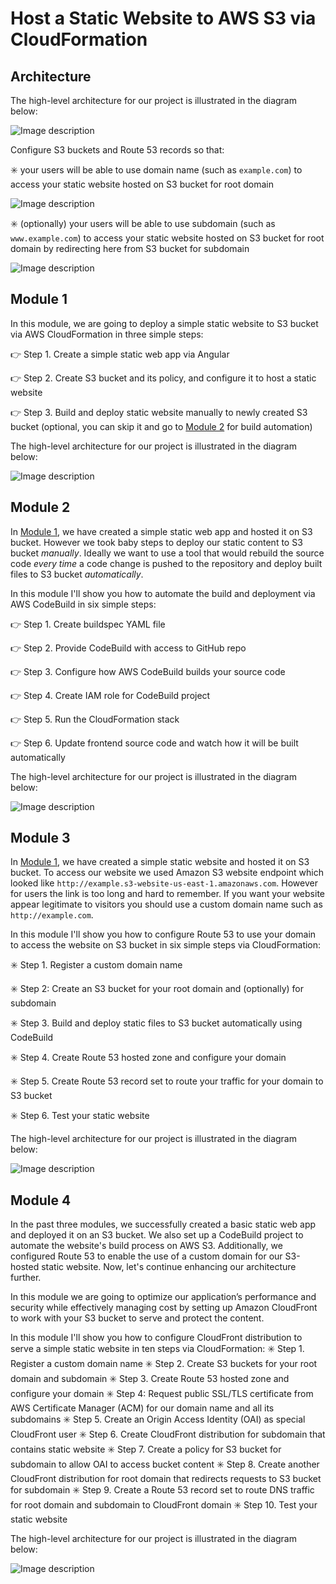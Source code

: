 # Host a Static Website to AWS S3 via CloudFormation

## **Architecture**

The high-level architecture for our project is illustrated in the diagram below:

![Image description](https://dev-to-uploads.s3.amazonaws.com/uploads/articles/yq9z2zaddpr3p5b2d4x4.png)

Configure S3 buckets and Route 53 records so that:

:eight_spoked_asterisk: your users will be able to use domain name (such as `example.com`) to access your static website hosted on S3 bucket for root domain

![Image description](https://dev-to-uploads.s3.amazonaws.com/uploads/articles/53a1r7ffnqnchvrlfsu6.png)

:eight_spoked_asterisk: (optionally) your users will be able to use subdomain (such as `www.example.com`) to access your static website hosted on S3 bucket for root domain by redirecting here from S3 bucket for subdomain

![Image description](https://dev-to-uploads.s3.amazonaws.com/uploads/articles/muly9ixofra3itkqs0xj.png)



## Module 1
In this module, we are going to deploy a simple static website to S3 bucket via AWS CloudFormation in three simple steps:

:point_right: Step 1. Create a simple static web app via Angular

:point_right: Step 2. Create S3 bucket and its policy, and configure it to host a static website

:point_right: Step 3. Build and deploy static website manually to newly created S3 bucket (optional, you can skip it and go to [Module 2](https://dev.to/tiamatt/aws-project-module-2-automate-the-build-of-a-static-website-on-aws-s3-via-codebuild-and-cloudformation-nc2) for build automation)

The high-level architecture for our project is illustrated in the diagram below:

![Image description](https://dev-to-uploads.s3.amazonaws.com/uploads/articles/kncof7jf0fdf4t15wji4.png)



## Module 2
In [Module 1](https://dev.to/tiamatt/aws-project-module-1-host-a-static-website-on-aws-s3-via-cloudformation-2pa2), we have created a simple static web app and hosted it on S3 bucket. However we took baby steps to deploy our static content to S3 bucket *manually*. Ideally we want to use a tool that would rebuild the source code *every time* a code change is pushed to the repository and deploy built files to S3 bucket *automatically*.

In this module I'll show you how to automate the build and deployment via AWS CodeBuild in six simple steps:

:point_right: Step 1. Create buildspec YAML file

:point_right: Step 2. Provide CodeBuild with access to GitHub repo

:point_right: Step 3. Configure how AWS CodeBuild builds your source code 

:point_right: Step 4. Create IAM role for CodeBuild project

:point_right: Step 5. Run the CloudFormation stack

:point_right: Step 6. Update frontend source code and watch how it will be built automatically

The high-level architecture for our project is illustrated in the diagram below:

![Image description](https://dev-to-uploads.s3.amazonaws.com/uploads/articles/jk5l77vr3ise73jk3zcb.png)



## Module 3
In [Module 1](https://dev.to/tiamatt/aws-project-module-1-host-a-static-website-on-aws-s3-via-cloudformation-2pa2), we have created a simple static website and hosted it on S3 bucket. To access our website we used Amazon S3 website endpoint which looked like `http://example.s3-website-us-east-1.amazonaws.com`. However for users the link is too long and hard to remember. If you want your website appear legitimate to visitors you should use a custom domain name such as `http://example.com`.

In this module I'll show you how to configure Route 53 to use your domain to access the website on S3 bucket in six simple steps via CloudFormation:

:eight_spoked_asterisk: Step 1. Register a custom domain name

:eight_spoked_asterisk: Step 2: Create an S3 bucket for your root domain and (optionally) for subdomain

:eight_spoked_asterisk: Step 3. Build and deploy static files to S3 bucket automatically using CodeBuild

:eight_spoked_asterisk: Step 4. Create Route 53 hosted zone and configure your domain

:eight_spoked_asterisk: Step 5. Create Route 53 record set to route your traffic for your domain to S3 bucket

:eight_spoked_asterisk: Step 6. Test your static website

The high-level architecture for our project is illustrated in the diagram below:

![Image description](https://dev-to-uploads.s3.amazonaws.com/uploads/articles/yq9z2zaddpr3p5b2d4x4.png)

## Module 4

In the past three modules, we successfully created a basic static web app and deployed it on an S3 bucket. We also set up a CodeBuild project to automate the website's build process on AWS S3. Additionally, we configured Route 53 to enable the use of a custom domain for our S3-hosted static website. Now, let's continue enhancing our architecture further.

In this module we are going to optimize our application’s performance and security while effectively managing cost by setting up Amazon CloudFront to work with your S3 bucket to serve and protect the content. 

In this module I'll show you how to configure CloudFront distribution to serve a simple static website in ten steps via CloudFormation:
✳️ Step 1. Register a custom domain name
✳️ Step 2. Create S3 buckets for your root domain and subdomain
✳️ Step 3. Create Route 53 hosted zone and configure your domain
✳️ Step 4: Request public SSL/TLS certificate from AWS Certificate Manager (ACM) for our domain name and all its subdomains 
✳️ Step 5. Create an Origin Access Identity (OAI) as special CloudFront user
✳️ Step 6. Create CloudFront distribution for subdomain that contains static website
✳️ Step 7. Create a policy for S3 bucket for subdomain to allow OAI to access bucket content
✳️ Step 8. Create another CloudFront distribution for root domain that redirects requests to S3 bucket for subdomain
✳️ Step 9. Create a Route 53 record set to route DNS traffic for root domain and subdomain to CloudFront domain
✳️ Step 10. Test your static website

The high-level architecture for our project is illustrated in the diagram below:

![Image description](https://dev-to-uploads.s3.amazonaws.com/uploads/articles/q310reo394suguhddayx.png)
